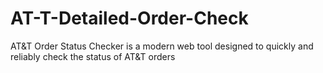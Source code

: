 # AT-T-Detailed-Order-Check
AT&amp;T Order Status Checker is a modern web tool designed to quickly and reliably check the status of AT&amp;T orders
